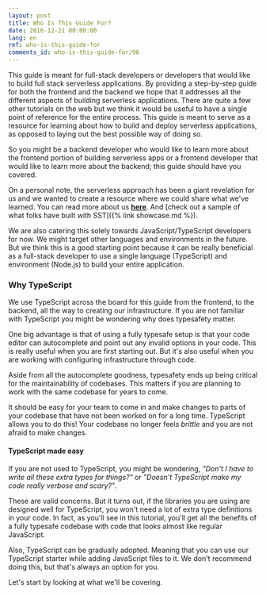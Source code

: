 ```yaml
---
layout: post
title: Who Is This Guide For?
date: 2016-12-21 00:00:00
lang: en
ref: who-is-this-guide-for
comments_id: who-is-this-guide-for/96
---
```


This guide is meant for full-stack developers or developers that would like to build full stack serverless applications. By providing a step-by-step guide for both the frontend and the backend we hope that it addresses all the different aspects of building serverless applications. There are quite a few other tutorials on the web but we think it would be useful to have a single point of reference for the entire process. This guide is meant to serve as a resource for learning about how to build and deploy serverless applications, as opposed to laying out the best possible way of doing so.

So you might be a backend developer who would like to learn more about the frontend portion of building serverless apps or a frontend developer that would like to learn more about the backend; this guide should have you covered.

On a personal note, the serverless approach has been a giant revelation for us and we wanted to create a resource where we could share what we've learned. You can read more about us [**here**](/about/index.html). And [check out a sample of what folks have built with SST]({% link showcase.md %}).

We are also catering this solely towards JavaScript/TypeScript developers for now. We might target other languages and environments in the future. But we think this is a good starting point because it can be really beneficial as a full-stack developer to use a single language (TypeScript) and environment (Node.js) to build your entire application.

### Why TypeScript

We use TypeScript across the board for this guide from the frontend, to the backend, all the way to creating our infrastructure. If you are not familiar with TypeScript you might be wondering why does typesafety matter.

One big advantage is that of using a fully typesafe setup is that your code editor can autocomplete and point out any invalid options in your code. This is really useful when you are first starting out. But it's also useful when you are working with configuring infrastructure through code.

Aside from all the autocomplete goodness, typesafety ends up being critical for the maintainability of codebases. This matters if you are planning to work with the same codebase for years to come.

It should be easy for your team to come in and make changes to parts of your codebase that have not been worked on for a long time. TypeScript allows you to do this! Your codebase no longer feels _brittle_ and you are not afraid to make changes.

#### TypeScript made easy

If you are not used to TypeScript, you might be wondering, _"Don't I have to write all these extra types for things?"_ or _"Doesn't TypeScript make my code really verbose and scary?"_.

These are valid concerns. But it turns out, if the libraries you are using are designed well for TypeScript, you won't need a lot of extra type definitions in your code. In fact, as you'll see in this tutorial, you'll get all the benefits of a fully typesafe codebase with code that looks almost like regular JavaScript.

Also, TypeScript can be gradually adopted. Meaning that you can use our TypeScript starter while adding JavaScript files to it. We don't recommend doing this, but that's always an option for you.

Let's start by looking at what we'll be covering.
